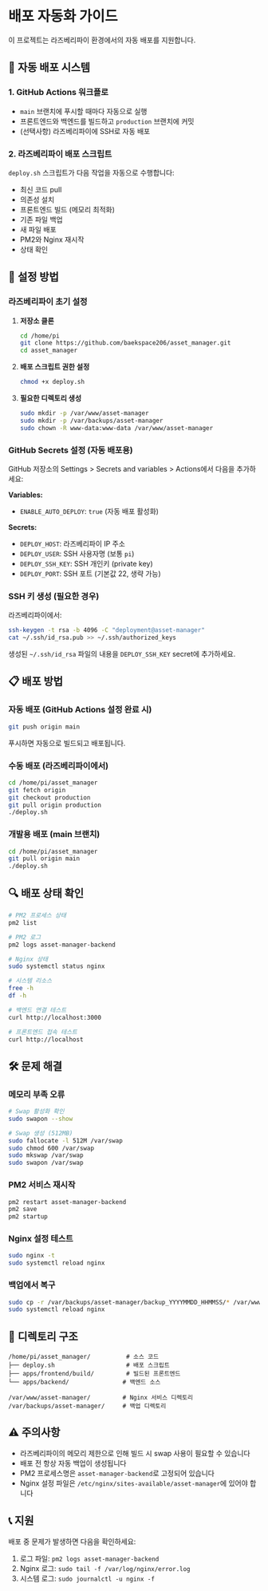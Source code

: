 # 배포 자동화 가이드

이 프로젝트는 라즈베리파이 환경에서의 자동 배포를 지원합니다.

## 🚀 자동 배포 시스템

### 1. GitHub Actions 워크플로
- `main` 브랜치에 푸시할 때마다 자동으로 실행
- 프론트엔드와 백엔드를 빌드하고 `production` 브랜치에 커밋
- (선택사항) 라즈베리파이에 SSH로 자동 배포

### 2. 라즈베리파이 배포 스크립트
`deploy.sh` 스크립트가 다음 작업을 자동으로 수행합니다:
- 최신 코드 pull
- 의존성 설치
- 프론트엔드 빌드 (메모리 최적화)
- 기존 파일 백업
- 새 파일 배포
- PM2와 Nginx 재시작
- 상태 확인

## 🔧 설정 방법

### 라즈베리파이 초기 설정

1. **저장소 클론**
   ```bash
   cd /home/pi
   git clone https://github.com/baekspace206/asset_manager.git
   cd asset_manager
   ```

2. **배포 스크립트 권한 설정**
   ```bash
   chmod +x deploy.sh
   ```

3. **필요한 디렉토리 생성**
   ```bash
   sudo mkdir -p /var/www/asset-manager
   sudo mkdir -p /var/backups/asset-manager
   sudo chown -R www-data:www-data /var/www/asset-manager
   ```

### GitHub Secrets 설정 (자동 배포용)

GitHub 저장소의 Settings > Secrets and variables > Actions에서 다음을 추가하세요:

**Variables:**
- `ENABLE_AUTO_DEPLOY`: `true` (자동 배포 활성화)

**Secrets:**
- `DEPLOY_HOST`: 라즈베리파이 IP 주소
- `DEPLOY_USER`: SSH 사용자명 (보통 `pi`)
- `DEPLOY_SSH_KEY`: SSH 개인키 (private key)
- `DEPLOY_PORT`: SSH 포트 (기본값 22, 생략 가능)

### SSH 키 생성 (필요한 경우)

라즈베리파이에서:
```bash
ssh-keygen -t rsa -b 4096 -C "deployment@asset-manager"
cat ~/.ssh/id_rsa.pub >> ~/.ssh/authorized_keys
```

생성된 `~/.ssh/id_rsa` 파일의 내용을 `DEPLOY_SSH_KEY` secret에 추가하세요.

## 📋 배포 방법

### 자동 배포 (GitHub Actions 설정 완료 시)
```bash
git push origin main
```
푸시하면 자동으로 빌드되고 배포됩니다.

### 수동 배포 (라즈베리파이에서)
```bash
cd /home/pi/asset_manager
git fetch origin
git checkout production
git pull origin production
./deploy.sh
```

### 개발용 배포 (main 브랜치)
```bash
cd /home/pi/asset_manager
git pull origin main
./deploy.sh
```

## 🔍 배포 상태 확인

```bash
# PM2 프로세스 상태
pm2 list

# PM2 로그
pm2 logs asset-manager-backend

# Nginx 상태
sudo systemctl status nginx

# 시스템 리소스
free -h
df -h

# 백엔드 연결 테스트
curl http://localhost:3000

# 프론트엔드 접속 테스트
curl http://localhost
```

## 🛠️ 문제 해결

### 메모리 부족 오류
```bash
# Swap 활성화 확인
sudo swapon --show

# Swap 생성 (512MB)
sudo fallocate -l 512M /var/swap
sudo chmod 600 /var/swap
sudo mkswap /var/swap
sudo swapon /var/swap
```

### PM2 서비스 재시작
```bash
pm2 restart asset-manager-backend
pm2 save
pm2 startup
```

### Nginx 설정 테스트
```bash
sudo nginx -t
sudo systemctl reload nginx
```

### 백업에서 복구
```bash
sudo cp -r /var/backups/asset-manager/backup_YYYYMMDD_HHMMSS/* /var/www/asset-manager/
sudo systemctl reload nginx
```

## 📁 디렉토리 구조

```
/home/pi/asset_manager/          # 소스 코드
├── deploy.sh                    # 배포 스크립트
├── apps/frontend/build/         # 빌드된 프론트엔드
└── apps/backend/               # 백엔드 소스

/var/www/asset-manager/         # Nginx 서비스 디렉토리
/var/backups/asset-manager/     # 백업 디렉토리
```

## ⚠️ 주의사항

- 라즈베리파이의 메모리 제한으로 인해 빌드 시 swap 사용이 필요할 수 있습니다
- 배포 전 항상 자동 백업이 생성됩니다
- PM2 프로세스명은 `asset-manager-backend`로 고정되어 있습니다
- Nginx 설정 파일은 `/etc/nginx/sites-available/asset-manager`에 있어야 합니다

## 📞 지원

배포 중 문제가 발생하면 다음을 확인하세요:
1. 로그 파일: `pm2 logs asset-manager-backend`
2. Nginx 로그: `sudo tail -f /var/log/nginx/error.log`
3. 시스템 로그: `sudo journalctl -u nginx -f`